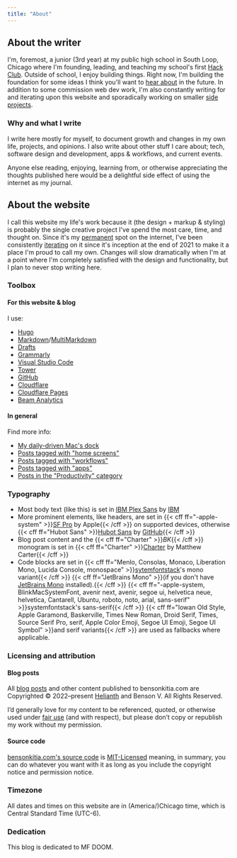```yaml
---
title: "About"
---
```


## About the writer

I'm, foremost, a junior (3rd year) at my public high school in South Loop, Chicago where I'm founding, leading, and teaching my school's first [Hack Club](https://hackclub.com). Outside of school, I enjoy building things. Right now, I'm building the foundation for some ideas I think you'll want to [hear about](/subscribe/#project-updates) in the future. In addition to some commission web dev work, I'm also constantly writing for and iterating upon this website and sporadically working on smaller [side projects](/projects).

### Why and what I write

I write here mostly for myself, to document growth and changes in my own life, projects, and opinions. I also write about other stuff I care about; tech, software design and development, apps & workflows, and current events.

Anyone else reading, enjoying, learning from, or otherwise appreciating the thoughts published here would be a delightful side effect of using the internet as my journal.

## About the website

I call this website my life's work because it (the design + markup & styling) is probably the single creative project I've spend the most care, time, and thought on. Since it's my [permanent](/tags/content-permanence/) spot on the internet, I've been consistently [iterating](https://github.com/bensonkitia/bensonkitia.com/commits/main) on it since it's inception at the end of 2021 to make it a place I'm proud to call my own. Changes will slow dramatically when I'm at a point where I'm completely satisfied with the design and functionality, but I plan to never stop writing here.

### Toolbox

#### For this website & blog

I use:

- [Hugo](https://gohugo.io/)
- [Markdown](https://daringfireball.net/projects/markdown/)/[MultiMarkdown](https://fletcherpenney.net/multimarkdown/)
- [Drafts](https://getdrafts.com)
- [Grammarly](https://grammarly.com/)
- [Visual Studio Code](https://code.visualstudio.com/)
- [Tower](https://www.git-tower.com/mac)
- [GitHub](https://github.com/)
- [Cloudflare](https://www.cloudflare.com/)
- [Cloudflare Pages](https://pages.cloudflare.com/)
- [Beam Analytics](https://beamanalytics.io/)

#### In general

Find more info:

- [My daily-driven Mac's dock](https://www.dockhunt.com/users/bensonkitia)
- [Posts tagged with "home screens"](https://bensonkitia.com/tags/home-screens/)
- [Posts tagged with "workflows"](https://bensonkitia.com/tags/workflows/)
- [Posts tagged with "apps"](https://bensonkitia.com/tags/apps/)
- [Posts in the "Productivity" category](https://bensonkitia.com/categories/productivity/)

### Typography

- Most body text (like this) is set in [IBM Plex Sans](https://fonts.google.com/specimen/IBM+Plex+Sans) by [IBM](https://www.ibm.com/plex/)
- More prominent elements, like headers, are set in {{< cff ff="-apple-system" >}}[SF Pro](https://developer.apple.com/fonts/) by Apple{{< /cff >}} on supported devices, otherwise {{< cff ff="Hubot Sans" >}}[Hubot Sans](https://github.com/github/hubot-sans) by [GitHub](https://github.com/mona-sans){{< /cff >}}
- Blog post content and the {{< cff ff="Charter" >}}*BK*{{< /cff >}} monogram is set in {{< cff ff="Charter" >}}[Charter](https://practicaltypography.com/charter.html) by Matthew Carter{{< /cff >}}
- Code blocks are set in {{< cff ff="Menlo, Consolas, Monaco, Liberation Mono, Lucida Console, monospace" >}}[sytemfontstack](https://systemfontstack.com/)'s mono variant{{< /cff >}} {{< cff ff="JetBrains Mono" >}}(if you don't have [JetBrains Mono](https://www.jetbrains.com/lp/mono/) installed).{{< /cff >}} {{< cff ff="-apple-system, BlinkMacSystemFont, avenir next, avenir, segoe ui, helvetica neue, helvetica, Cantarell, Ubuntu, roboto, noto, arial, sans-serif" >}}systemfontstack's sans-serif{{< /cff >}} {{< cff ff="Iowan Old Style, Apple Garamond, Baskerville, Times New Roman, Droid Serif, Times, Source Serif Pro, serif, Apple Color Emoji, Segoe UI Emoji, Segoe UI Symbol" >}}and serif variants{{< /cff >}} are used as fallbacks where applicable.

### Licensing and attribution

#### Blog posts

All [blog posts](https://bensonkitia.com/blog) and other content published to bensonkitia.com are Copyrighted © 2022–present [Helianth](https://helianth.co/) and Benson V. All Rights Reserved.

I’d generally love for my content to be referenced, quoted, or otherwise used under [fair use](https://en.wikipedia.org/wiki/Fair_use) (and with respect), but please don’t copy or republish my work without my permission.

#### Source code

[bensonkitia.com's source code](https://github.com/bensonkitia/bensonkitia.com) is [MIT-Licensed](https://github.com/bensonkitia/bensonkitia.com/blob/main/LICENSE) meaning, in summary, you can do whatever you want with it as long as you include the copyright notice and permission notice.

### Timezone

All dates and times on this website are in (America/)Chicago time, which is Central Standard Time (UTC-6).

### Dedication

This blog is dedicated to MF DOOM.

